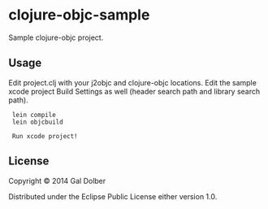 # clojure-objc-sample

Sample clojure-objc project.

## Usage

Edit project.clj with your j2objc and clojure-objc locations.
Edit the sample xcode project Build Settings as well (header search path and library search path).

     lein compile
     lein objcbuild

     Run xcode project!

## License

Copyright © 2014 Gal Dolber

Distributed under the Eclipse Public License either version 1.0.
